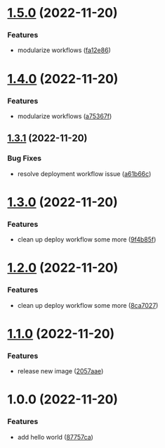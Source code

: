 # [1.5.0](https://github.com/loganb1max/gha-sandbox/compare/v1.4.0...v1.5.0) (2022-11-20)


### Features

* modularize workflows ([fa12e86](https://github.com/loganb1max/gha-sandbox/commit/fa12e8648b2b02a0c6729449f518d943dcfaa36e))

# [1.4.0](https://github.com/loganb1max/gha-sandbox/compare/v1.3.1...v1.4.0) (2022-11-20)


### Features

* modularize workflows ([a75367f](https://github.com/loganb1max/gha-sandbox/commit/a75367fee8f3b3f524feb91be9ed6323727b6107))

## [1.3.1](https://github.com/loganb1max/gha-sandbox/compare/v1.3.0...v1.3.1) (2022-11-20)


### Bug Fixes

* resolve deployment workflow issue ([a61b66c](https://github.com/loganb1max/gha-sandbox/commit/a61b66c5dd66ae6c3f19225a08403a0165247d98))

# [1.3.0](https://github.com/loganb1max/gha-sandbox/compare/v1.2.0...v1.3.0) (2022-11-20)


### Features

* clean up deploy workflow some more ([9f4b85f](https://github.com/loganb1max/gha-sandbox/commit/9f4b85fb00db2c139e872445517a8d61c30ef5a1))

# [1.2.0](https://github.com/loganb1max/gha-sandbox/compare/v1.1.0...v1.2.0) (2022-11-20)


### Features

* clean up deploy workflow some more ([8ca7027](https://github.com/loganb1max/gha-sandbox/commit/8ca70271d54b225302d423299494afc0830dccf7))

# [1.1.0](https://github.com/loganb1max/gha-sandbox/compare/v1.0.0...v1.1.0) (2022-11-20)


### Features

* release new image ([2057aae](https://github.com/loganb1max/gha-sandbox/commit/2057aaea3dba7653ecb3fb0982e2e67f15cf32c2))

# 1.0.0 (2022-11-20)


### Features

* add hello world ([87757ca](https://github.com/loganb1max/gha-sandbox/commit/87757caf85fc1291c0caed6b1418dfbf52090b6e))
